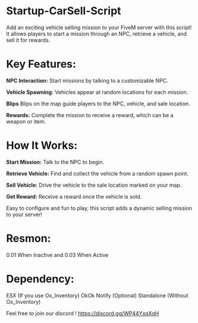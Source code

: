# Startup-CarSell-Script
Add an exciting vehicle selling mission to your FiveM server with this script! It allows players to start a mission through an NPC, retrieve a vehicle, and sell it for rewards.

# Key Features:

**NPC Interaction:**
Start missions by talking to a customizable NPC.

**Vehicle Spawning:**
Vehicles appear at random locations for each mission.

**Blips** 
Blips on the map guide players to the NPC, vehicle, and sale location.

**Rewards:** 
Complete the mission to receive a reward, which can be a weapon or item.

# How It Works:

**Start Mission:** 
Talk to the NPC to begin.

**Retrieve Vehicle:** 
Find and collect the vehicle from a random spawn point.

**Sell Vehicle:**
Drive the vehicle to the sale location marked on your map.

**Get Reward:** 
Receive a reward once the vehicle is sold.

Easy to configure and fun to play, this script adds a dynamic selling mission to your server!

# Resmon:
0.01 When Inactive and 0.03 When Active

# Dependency:
ESX (If you use Ox_Inventory)
OkOk Notify (Optional)
Standalone (Without Ox_Inventory)

Feel free to join our discord ! https://discord.gg/WP44YxqXqH
